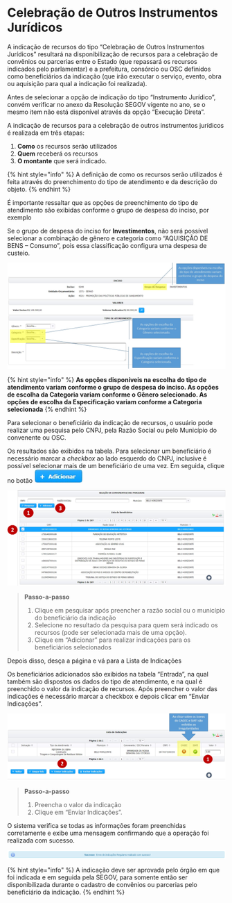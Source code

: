 # Celebração de Outros Instrumentos Jurídicos

A indicação de recursos do tipo “Celebração de Outros Instrumentos Jurídicos” resultará na disponibilização de recursos para a celebração de convênios ou parcerias entre o Estado \(que repassará os recursos indicados pelo parlamentar\) e a prefeitura, consórcio ou OSC definidos como beneficiários da indicação \(que irão executar o serviço, evento, obra ou aquisição para qual a indicação foi realizada\).

Antes de selecionar a opção de indicação do tipo “Instrumento Jurídico”, convém verificar no anexo da Resolução SEGOV vigente no ano, se o mesmo item não está disponível através da opção “Execução Direta”.

A indicação de recursos para a celebração de outros instrumentos jurídicos é realizada em três etapas:

1. **Como** os recursos serão utilizados
2.  **Quem** receberá os recursos
3. **O montante** que será indicado.

{% hint style="info" %}
A definição de como os recursos serão utilizados é feita através do preenchimento do tipo de atendimento e da descrição do objeto.
{% endhint %}

 É importante ressaltar que as opções de preenchimento do tipo de atendimento são exibidas conforme o grupo de despesa do inciso, por exemplo

Se o grupo de despesa do inciso for **Investimentos**, não será possível selecionar a combinação de gênero e categoria como “AQUISIÇÃO DE BENS – Consumo”, pois essa classificação configura uma despesa de custeio.

![](../../.gitbook/assets/manual_parlamentares_indicacao_inciso.jpg)

{% hint style="info" %}
**As opções disponíveis na escolha do tipo de atendimento variam conforme o grupo de despesa do inciso. As opções de escolha da Categoria variam conforme o Gênero selecionado. As opções de escolha da Especificação variam conforme a Categoria selecionada**
{% endhint %}

Para selecionar o beneficiário da indicação de recursos, o usuário pode realizar uma pesquisa pelo CNPJ, pela Razão Social ou pelo Município do convenente ou OSC.

Os resultados são exibidos na tabela. Para selecionar um beneficiário é necessário marcar a _checkbox_ ao lado esquerdo do CNPJ, inclusive é possível selecionar mais de um beneficiário de uma vez. Em seguida, clique no botão ![](../../.gitbook/assets/icone_adicionar.jpg)

![](../../.gitbook/assets/manual_parlamentares_indicacao_conv_selecao-de-conventes.jpg)

> **Passo-a-passo**
>
> 1. Clique em pesquisar após preencher a razão social ou o município do beneficiário da indicação
> 2. Selecione no resultado da pesquisa para quem será indicado os recursos \(pode ser selecionada mais de uma opção\).
> 3. Clique em “Adicionar” para realizar indicações para os beneficiários selecionados

Depois disso, desça a página e vá para a Lista de Indicações

Os beneficiários adicionados são exibidos na tabela “Entrada”, na qual também são dispostos os dados do tipo de atendimento, e na qual é preenchido o valor da indicação de recursos. Após preencher o valor das indicações é necessário marcar a checkbox e depois clicar em “Enviar Indicações”.

![](../../.gitbook/assets/manual_parlamentares_indicacao_conv_lista-de-indicacoes.jpg)

> **Passo-a-passo**
>
> 1. Preencha o valor da indicação
> 2. Clique em “Enviar Indicações”.

O sistema verifica se todas as informações foram preenchidas corretamente e exibe uma mensagem confirmando que a operação foi realizada com sucesso.

![](../../.gitbook/assets/9%20%282%29.png)

{% hint style="info" %}
A indicação deve ser aprovada pelo órgão em que foi indicada e em seguida pela SEGOV, para somente então ser disponibilizada durante o cadastro de convênios ou parcerias pelo beneficiário da indicação.
{% endhint %}

